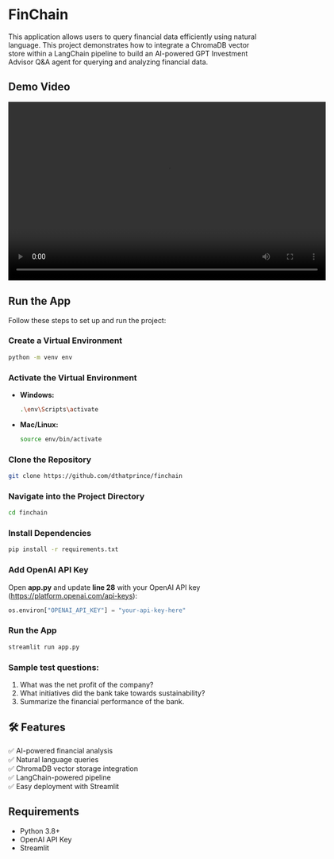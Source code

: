 # FinChain
This application allows users to query financial data efficiently using natural language. This project demonstrates how to integrate a ChromaDB vector store within a LangChain pipeline to build an AI-powered GPT Investment Advisor Q&amp;A agent for querying and analyzing financial data.


## Demo Video
<video width="640" height="360" controls>
  <source src="demo.mp4" type="video/mp4">
  Your browser does not support the video tag.
</video>


## Run the App

Follow these steps to set up and run the project:

### Create a Virtual Environment  
```bash
python -m venv env
```

### Activate the Virtual Environment  
- **Windows:**  
  ```bash
  .\env\Scripts\activate
  ```
- **Mac/Linux:**  
  ```bash
  source env/bin/activate
  ```

### Clone the Repository  
```bash
git clone https://github.com/dthatprince/finchain
```

### Navigate into the Project Directory  
```bash
cd finchain
```

### Install Dependencies  
```bash
pip install -r requirements.txt
```

### Add OpenAI API Key  
Open **app.py** and update **line 28** with your OpenAI API key (https://platform.openai.com/api-keys):  
```python
os.environ["OPENAI_API_KEY"] = "your-api-key-here"
```


### Run the App  
```bash
streamlit run app.py
```

### Sample test questions:
1. What was the net profit of the company?
2. What initiatives did the bank take towards sustainability?
3. Summarize the financial performance of the bank.


## 🛠️ Features
✅ AI-powered financial analysis  
✅ Natural language queries  
✅ ChromaDB vector storage integration  
✅ LangChain-powered pipeline  
✅ Easy deployment with Streamlit  

## Requirements
- Python 3.8+
- OpenAI API Key
- Streamlit


